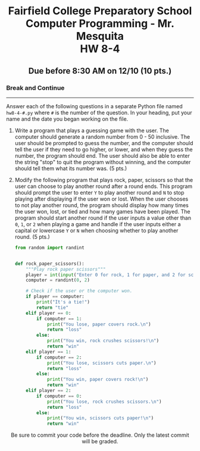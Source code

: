 <h1 align="center">
    Fairfield College Preparatory School<br>
    Computer Programming - Mr. Mesquita<br>
    HW 8-4
</h1>

<h2 align="center">Due before 8:30 AM on 12/10 (10 pts.)</h2>

### Break and Continue
---
Answer each of the following questions in a separate Python file named `hw8-4-#.py` where `#` is the number of the question. In your heading, put your name and the date you began working on the file.

1. Write a program that plays a guessing game with the user. The computer should generate a random number from 0 - 50 inclusive. The user should be prompted to guess the number, and the computer should tell the user if they need to go higher, or lower, and when they guess the number, the program should end. The user should also be able to enter the string "stop" to quit the program without winning, and the computer should tell them what its number was. (5 pts.)

2. Modify the following program that plays rock, paper, scissors so that the user can choose to play another round after a round ends. This program should prompt the user to enter `Y` to play another round and `N` to stop playing after displaying if the user won or lost. When the user chooses to not play another round, the program should display how many times the user won, lost, or tied and how many games have been played. The program should start another round if the user inputs a value other than `0`, `1`, or `2` when playing a game and handle if the user inputs either a capital or lowercase `Y` or `N` when choosing whether to play another round. (5 pts.)

    ```python
    from random import randint


    def rock_paper_scissors():
        """Play rock paper scissors"""
        player = int(input("Enter 0 for rock, 1 for paper, and 2 for scissors: "))
        computer = randint(0, 2)

        # Check if the user or the computer won.
        if player == computer:
            print("It's a tie!")
            return "tie"
        elif player == 0:
            if computer == 1:
                print("You lose, paper covers rock.\n")
                return "loss"
            else:
                print("You win, rock crushes scissors!\n")
                return "win"
        elif player == 1:
            if computer == 2:
                print("You lose, scissors cuts paper.\n")
                return "loss"
            else:
                print("You win, paper covers rock!\n")
                return "win"
        elif player == 2:
            if computer == 0:
                print("You lose, rock crushes scissors.\n")
                return "loss"
            else:
                print("You win, scissors cuts paper!\n")
                return "win"
    ```

<p align="center">Be sure to commit your code before the deadline. Only the latest commit will be graded.</p>
